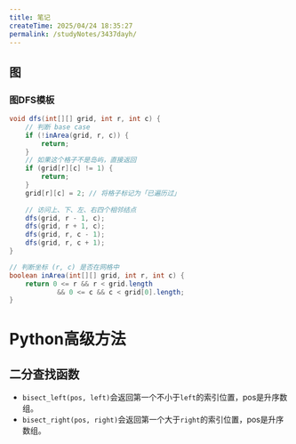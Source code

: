 ```yaml
---
title: 笔记
createTime: 2025/04/24 18:35:27
permalink: /studyNotes/3437dayh/
---
```

## 图

### 图DFS模板

```java
void dfs(int[][] grid, int r, int c) {
    // 判断 base case
    if (!inArea(grid, r, c)) {
        return;
    }
    // 如果这个格子不是岛屿，直接返回
    if (grid[r][c] != 1) {
        return;
    }
    grid[r][c] = 2; // 将格子标记为「已遍历过」
    
    // 访问上、下、左、右四个相邻结点
    dfs(grid, r - 1, c);
    dfs(grid, r + 1, c);
    dfs(grid, r, c - 1);
    dfs(grid, r, c + 1);
}

// 判断坐标 (r, c) 是否在网格中
boolean inArea(int[][] grid, int r, int c) {
    return 0 <= r && r < grid.length 
        	&& 0 <= c && c < grid[0].length;
}
```



# Python高级方法

## 二分查找函数

- `bisect_left(pos, left)`会返回第一个不小于`left`的索引位置，pos是升序数组。
- `bisect_right(pos, right)`会返回第一个大于`right`的索引位置，pos是升序数组。

